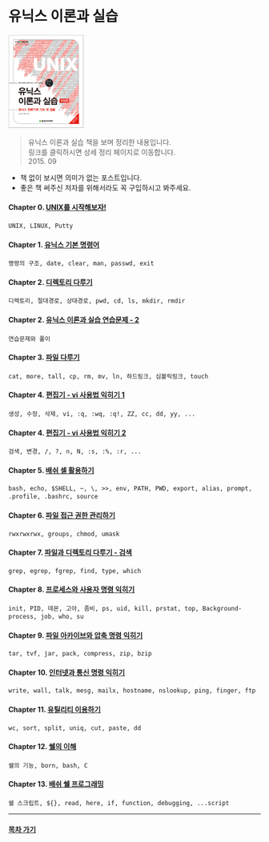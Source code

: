 유닉스 이론과 실습
===
<img width="30%" height="30%" src="../img/unixHanbit.png"></img>

>유닉스 이론과 실습 책을 보며 정리한 내용입니다.<br/>
>링크를 클릭하시면 상세 정리 페이지로 이동합니다. <br/>
> 2015. 09 <br/>

* 책 없이 보시면 의미가 없는 포스트입니다.
* 좋은 책 써주신 저자를 위해서라도 꼭 구입하시고 봐주세요.

#### Chapter 0. [UNIX를 시작해보자!](https://1ilsang.blog.me/220488881655)
```
UNIX, LINUX, Putty
```
#### Chapter 1. [유닉스 기본 명령어](https://1ilsang.blog.me/220488936306)
```
명령의 구조, date, clear, man, passwd, exit
```
#### Chapter 2. [디렉토리 다루기](https://1ilsang.blog.me/220489030159)
```
디렉토리, 절대경로, 상대경로, pwd, cd, ls, mkdir, rmdir
```
#### Chapter 2. [유닉스 이론과 실습 연습문제 - 2](https://1ilsang.blog.me/220489685242)
```
연습문제와 풀이
```
#### Chapter 3. [파일 다루기](https://1ilsang.blog.me/220490842826)
```
cat, more, tall, cp, rm, mv, ln, 하드링크, 심볼릭링크, touch
```
#### Chapter 4. [편집기 - vi 사용법 익히기 1](https://1ilsang.blog.me/220491837175)
```
생성, 수정, 삭제, vi, :q, :wq, :q!, ZZ, cc, dd, yy, ...
```
#### Chapter 4. [편집기 - vi 사용법 익히기 2](https://1ilsang.blog.me/220496450528)
```
검색, 변경, /, ?, n, N, :s, :%, :r, ...
```
#### Chapter 5. [배쉬 셀 활용하기](https://1ilsang.blog.me/220507421364)
```
bash, echo, $SHELL, ~, \, >>, env, PATH, PWD, export, alias, prompt, .profile, .bashrc, source
```
#### Chapter 6. [파일 접근 권한 관리하기](https://1ilsang.blog.me/220528994682)
```
rwxrwxrwx, groups, chmod, umask
```
#### Chapter 7. [파일과 디렉토리 다루기 - 검색](https://1ilsang.blog.me/220530322335)
```
grep, egrep, fgrep, find, type, which
```
#### Chapter 8. [프로세스와 사용자 명령 익히기](https://1ilsang.blog.me/220537174549)
```
init, PID, 데몬, 고아, 좀비, ps, uid, kill, prstat, top, Background-process, job, who, su
```
#### Chapter 9. [파일 아카이브와 압축 명령 익히기](https://1ilsang.blog.me/220544094486)
```
tar, tvf, jar, pack, compress, zip, bzip
```
#### Chapter 10. [인터넷과 통신 명령 익히기](https://1ilsang.blog.me/220549280635)
```
write, wall, talk, mesg, mailx, hostname, nslookup, ping, finger, ftp
```
#### Chapter 11. [유틸리티 이용하기](https://1ilsang.blog.me/220549959299)
```
wc, sort, split, uniq, cut, paste, dd
```
#### Chapter 12. [쉘의 이해](https://1ilsang.blog.me/220550590190)
```
쉘의 기능, born, bash, C
```
#### Chapter 13. [배쉬 쉘 프로그래밍](https://1ilsang.blog.me/220565472888)
```
쉘 스크립트, ${}, read, here, if, function, debugging, ...script
```
- - -
#### [목차 가기](./../../../)
